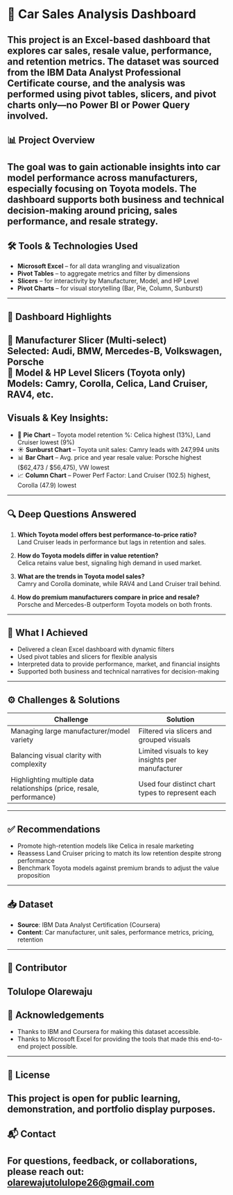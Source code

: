 # 🚗 Car Sales Analysis Dashboard  
This project is an Excel-based dashboard that explores car sales, resale value, performance, and retention metrics. The dataset was sourced from the IBM Data Analyst Professional Certificate course, and the analysis was performed using pivot tables, slicers, and pivot charts only—no Power BI or Power Query involved.
---
## 📊 Project Overview 
The goal was to gain actionable insights into car model performance across manufacturers, especially focusing on Toyota models. The dashboard supports both business and technical decision-making around pricing, sales performance, and resale strategy.
---
## 🛠 Tools & Technologies Used  
- **Microsoft Excel** – for all data wrangling and visualization  
- **Pivot Tables** – to aggregate metrics and filter by dimensions  
- **Slicers** – for interactivity by Manufacturer, Model, and HP Level  
- **Pivot Charts** – for visual storytelling (Bar, Pie, Column, Sunburst)
---
## 📌 Dashboard Highlights  
🔹 **Manufacturer Slicer (Multi-select)**  
Selected: Audi, BMW, Mercedes-B, Volkswagen, Porsche  
🔹 **Model & HP Level Slicers (Toyota only)**  
Models: Camry, Corolla, Celica, Land Cruiser, RAV4, etc.
---
## **Visuals & Key Insights:**  
- 🧩 **Pie Chart** – Toyota model retention %: Celica highest (13%), Land Cruiser lowest (9%)  
- ☀️ **Sunburst Chart** – Toyota unit sales: Camry leads with 247,994 units  
- 📊 **Bar Chart** – Avg. price and year resale value: Porsche highest ($62,473 / $56,475), VW lowest  
- 📈 **Column Chart** – Power Perf Factor: Land Cruiser (102.5) highest, Corolla (47.9) lowest
---
## 🔍 Deep Questions Answered  
1. **Which Toyota model offers best performance-to-price ratio?**  
   Land Cruiser leads in performance but lags in retention and sales.

2. **How do Toyota models differ in value retention?**  
   Celica retains value best, signaling high demand in used market.

3. **What are the trends in Toyota model sales?**  
   Camry and Corolla dominate, while RAV4 and Land Cruiser trail behind.

4. **How do premium manufacturers compare in price and resale?**  
   Porsche and Mercedes-B outperform Toyota models on both fronts.
---
## 🚀 What I Achieved  
- Delivered a clean Excel dashboard with dynamic filters  
- Used pivot tables and slicers for flexible analysis  
- Interpreted data to provide performance, market, and financial insights  
- Supported both business and technical narratives for decision-making
---
## ⚙️ Challenges & Solutions  
| Challenge | Solution |  
|----------|----------|  
| Managing large manufacturer/model variety | Filtered via slicers and grouped visuals |  
| Balancing visual clarity with complexity | Limited visuals to key insights per manufacturer |  
| Highlighting multiple data relationships (price, resale, performance) | Used four distinct chart types to represent each |
---
## ✅ Recommendations  
- Promote high-retention models like Celica in resale marketing  
- Reassess Land Cruiser pricing to match its low retention despite strong performance  
- Benchmark Toyota models against premium brands to adjust the value proposition
---
## 📥 Dataset  
- **Source**: IBM Data Analyst Certification (Coursera)  
- **Content**: Car manufacturer, unit sales, performance metrics, pricing, retention
---
## 👤 Contributor  
Tolulope Olarewaju
---
## 🙏 Acknowledgements  
- Thanks to IBM and Coursera for making this dataset accessible.
- Thanks to Microsoft Excel for providing the tools that made this end-to-end project possible.
---
## 📜 License  
This project is open for public learning, demonstration, and portfolio display purposes.
---
## 📬 Contact  
For questions, feedback, or collaborations, please reach out: **olarewajutolulope26@gmail.com**
---

